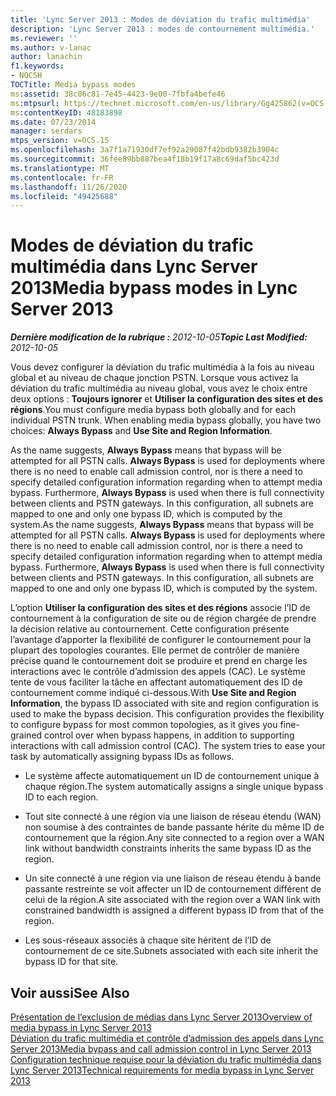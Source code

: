 ```yaml
---
title: 'Lync Server 2013 : Modes de déviation du trafic multimédia'
description: 'Lync Server 2013 : modes de contournement multimédia.'
ms.reviewer: ''
ms.author: v-lanac
author: lanachin
f1.keywords:
- NOCSH
TOCTitle: Media bypass modes
ms:assetid: 38c06c81-7e45-4423-9e00-7fbfa4befe46
ms:mtpsurl: https://technet.microsoft.com/en-us/library/Gg425862(v=OCS.15)
ms:contentKeyID: 48183898
ms.date: 07/23/2014
manager: serdars
mtps_version: v=OCS.15
ms.openlocfilehash: 3a7f1a71930df7ef92a29087f42bdb9382b3904c
ms.sourcegitcommit: 36fee89bb887bea4f18b19f17a8c69daf5bc423d
ms.translationtype: MT
ms.contentlocale: fr-FR
ms.lasthandoff: 11/26/2020
ms.locfileid: "49425688"
---
```

# <a name="media-bypass-modes-in-lync-server-2013"></a><span data-ttu-id="f9785-103">Modes de déviation du trafic multimédia dans Lync Server 2013</span><span class="sxs-lookup"><span data-stu-id="f9785-103">Media bypass modes in Lync Server 2013</span></span>

<div data-xmlns="http://www.w3.org/1999/xhtml">

<div class="topic" data-xmlns="http://www.w3.org/1999/xhtml" data-msxsl="urn:schemas-microsoft-com:xslt" data-cs="https://msdn.microsoft.com/">

<div data-asp="https://msdn2.microsoft.com/asp">



</div>

<div id="mainSection">

<div id="mainBody"><span data-ttu-id="f9785-104">

<span> </span></span><span class="sxs-lookup"><span data-stu-id="f9785-104">

<span> </span></span></span>

<span data-ttu-id="f9785-105">_**Dernière modification de la rubrique :** 2012-10-05_</span><span class="sxs-lookup"><span data-stu-id="f9785-105">_**Topic Last Modified:** 2012-10-05_</span></span>

<span data-ttu-id="f9785-p101">Vous devez configurer la déviation du trafic multimédia à la fois au niveau global et au niveau de chaque jonction PSTN. Lorsque vous activez la déviation du trafic multimédia au niveau global, vous avez le choix entre deux options : **Toujours ignorer** et **Utiliser la configuration des sites et des régions**.</span><span class="sxs-lookup"><span data-stu-id="f9785-p101">You must configure media bypass both globally and for each individual PSTN trunk. When enabling media bypass globally, you have two choices: **Always Bypass** and **Use Site and Region Information**.</span></span>

<span data-ttu-id="f9785-p102">As the name suggests, **Always Bypass** means that bypass will be attempted for all PSTN calls. **Always Bypass** is used for deployments where there is no need to enable call admission control, nor is there a need to specify detailed configuration information regarding when to attempt media bypass. Furthermore, **Always Bypass** is used when there is full connectivity between clients and PSTN gateways. In this configuration, all subnets are mapped to one and only one bypass ID, which is computed by the system.</span><span class="sxs-lookup"><span data-stu-id="f9785-p102">As the name suggests, **Always Bypass** means that bypass will be attempted for all PSTN calls. **Always Bypass** is used for deployments where there is no need to enable call admission control, nor is there a need to specify detailed configuration information regarding when to attempt media bypass. Furthermore, **Always Bypass** is used when there is full connectivity between clients and PSTN gateways. In this configuration, all subnets are mapped to one and only one bypass ID, which is computed by the system.</span></span>

<span data-ttu-id="f9785-p103">L’option **Utiliser la configuration des sites et des régions** associe l’ID de contournement à la configuration de site ou de région chargée de prendre la décision relative au contournement. Cette configuration présente l’avantage d’apporter la flexibilité de configurer le contournement pour la plupart des topologies courantes. Elle permet de contrôler de manière précise quand le contournement doit se produire et prend en charge les interactions avec le contrôle d’admission des appels (CAC). Le système tente de vous faciliter la tâche en affectant automatiquement des ID de contournement comme indiqué ci-dessous.</span><span class="sxs-lookup"><span data-stu-id="f9785-p103">With **Use Site and Region Information**, the bypass ID associated with site and region configuration is used to make the bypass decision. This configuration provides the flexibility to configure bypass for most common topologies, as it gives you fine-grained control over when bypass happens, in addition to supporting interactions with call admission control (CAC). The system tries to ease your task by automatically assigning bypass IDs as follows.</span></span>

  - <span data-ttu-id="f9785-115">Le système affecte automatiquement un ID de contournement unique à chaque région.</span><span class="sxs-lookup"><span data-stu-id="f9785-115">The system automatically assigns a single unique bypass ID to each region.</span></span>

  - <span data-ttu-id="f9785-116">Tout site connecté à une région via une liaison de réseau étendu (WAN) non soumise à des contraintes de bande passante hérite du même ID de contournement que la région.</span><span class="sxs-lookup"><span data-stu-id="f9785-116">Any site connected to a region over a WAN link without bandwidth constraints inherits the same bypass ID as the region.</span></span>

  - <span data-ttu-id="f9785-117">Un site connecté à une région via une liaison de réseau étendu à bande passante restreinte se voit affecter un ID de contournement différent de celui de la région.</span><span class="sxs-lookup"><span data-stu-id="f9785-117">A site associated with the region over a WAN link with constrained bandwidth is assigned a different bypass ID from that of the region.</span></span>

  - <span data-ttu-id="f9785-118">Les sous-réseaux associés à chaque site héritent de l’ID de contournement de ce site.</span><span class="sxs-lookup"><span data-stu-id="f9785-118">Subnets associated with each site inherit the bypass ID for that site.</span></span>

<div>

## <a name="see-also"></a><span data-ttu-id="f9785-119">Voir aussi</span><span class="sxs-lookup"><span data-stu-id="f9785-119">See Also</span></span>


[<span data-ttu-id="f9785-120">Présentation de l’exclusion de médias dans Lync Server 2013</span><span class="sxs-lookup"><span data-stu-id="f9785-120">Overview of media bypass in Lync Server 2013</span></span>](lync-server-2013-overview-of-media-bypass.md)  
[<span data-ttu-id="f9785-121">Déviation du trafic multimédia et contrôle d’admission des appels dans Lync Server 2013</span><span class="sxs-lookup"><span data-stu-id="f9785-121">Media bypass and call admission control in Lync Server 2013</span></span>](lync-server-2013-media-bypass-and-call-admission-control.md)  
[<span data-ttu-id="f9785-122">Configuration technique requise pour la déviation du trafic multimédia dans Lync Server 2013</span><span class="sxs-lookup"><span data-stu-id="f9785-122">Technical requirements for media bypass in Lync Server 2013</span></span>](lync-server-2013-technical-requirements-for-media-bypass.md)  
  

<span data-ttu-id="f9785-123"></div>

</div>

<span> </span>

</div>

</div>

</span><span class="sxs-lookup"><span data-stu-id="f9785-123"></div>

</div>

<span> </span>

</div>

</div>

</span></span></div>

